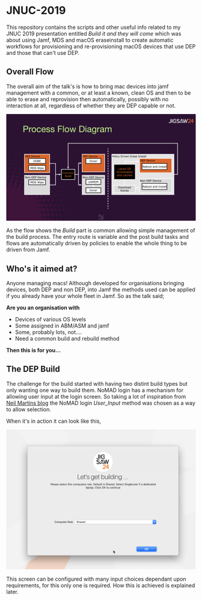 # JNUC-2019
This repository contains the scripts and other useful info related to my JNUC 2019 presentation entitled *Build it and they will come* which was about using Jamf, MDS and macOS eraseinstall to create automatic workflows for provisioning and re-provisioning macOS devices that use DEP and those that can't use DEP.

## Overall Flow ##

The overall aim of the talk's is how to bring mac devices into jamf management with a common, or at least a known, clean OS and then to be able to erase and reprovision then automatically, possibly with no interaction at all, regardless of whether they are DEP capable or not.


![Flow](https://github.com/PhantomPhixer/JNUC-2019/blob/master/images/flow.png)




As the flow shows the *Build* part is common allowing simple management of the build process. The entry route is variable and the post build tasks and flows are automatically driven by policies to enable the whole thing to be driven from Jamf.

## Who's it aimed at? ##
Anyone managing macs! Although developed for organisations bringing devices, both DEP and non DEP, into Jamf the methods used can be applied if you already have your whole fleet in Jamf.
So as the talk said;


**Are you an organisation with**

* Devices of various OS levels
* Some assigned in ABM/ASM and jamf
* Some, probably lots, not….
* Need a common build and rebuild method


**Then this is for you...**

## The DEP Build ##

The challenge for the build started with having two distint build types but only wanting one way to build them. NoMAD login has a mechanism for allowing user input at the login screen. So taking a lot of inspiration from [Neil Martins blog](https://github.com/neilmartin83/MacADUK-2019/blob/master/Neil_Martin_MacADUK_2019_Slides_FINAL.pdf) the NoMAD login *User_Input* method was chosen as a way to allow selection.

When it's in action it can look like this,

![NoMAD User_Input](https://github.com/PhantomPhixer/JNUC-2019/blob/master/images/nomad-choice.png)

This screen can be configured with many input choices dependant upon requirements, for this only one is required. How this is achieved is explained later.

